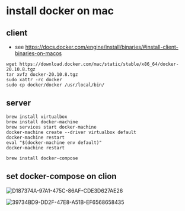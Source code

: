 # install docker on mac

## client
- see https://docs.docker.com/engine/install/binaries/#install-client-binaries-on-macos

```console
wget https://download.docker.com/mac/static/stable/x86_64/docker-20.10.8.tgz
tar xvfz docker-20.10.8.tgz
sudo xattr -rc docker
sudo cp docker/docker /usr/local/bin/
```

## server
```console
brew install virtualbox
brew install docker-machine
brew services start docker-machine
docker-machine create --driver virtualbox default
docker-machine restart
eval "$(docker-machine env default)"
docker-machine restart

brew install docker-compose
```

## set docker-compose on clion
![D187374A-97A1-475C-86AF-CDE3D627AE26](https://user-images.githubusercontent.com/1585417/131607809-5eecd696-e2c8-4465-9ed6-2b04162e9cc2.png)

![39734BD9-DD2F-47E8-A51B-EF6568658435](https://user-images.githubusercontent.com/1585417/131607821-a0290ef9-6df3-4ce6-9151-f550d98f10ad.png)

